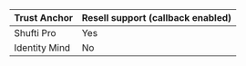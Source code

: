 | Trust Anchor  | Resell support (callback enabled) |
| ------------- | --------------------------------- |
| Shufti Pro    | Yes                               |
| Identity Mind | No                                |
